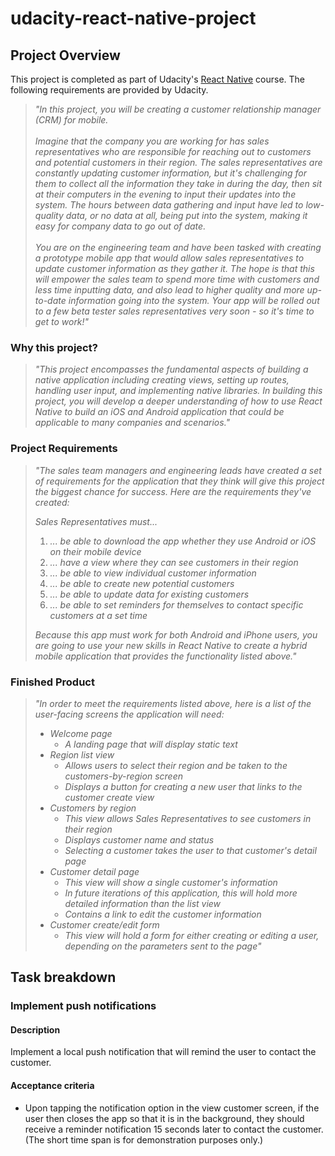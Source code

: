 # udacity-react-native-project

## Project Overview

This project is completed as part of Udacity's [React Native](https://www.udacity.com/enrollment/cd0444/1.0.3) course. The following requirements are provided by Udacity.

> _"In this project, you will be creating a customer relationship manager (CRM) for mobile.<br><br>Imagine that the company you are working for has sales representatives who are responsible for reaching out to customers and potential customers in their region. The sales representatives are constantly updating customer information, but it's challenging for them to collect all the information they take in during the day, then sit at their computers in the evening to input their updates into the system. The hours between data gathering and input have led to low-quality data, or no data at all, being put into the system, making it easy for company data to go out of date.<br><br>You are on the engineering team and have been tasked with creating a prototype mobile app that would allow sales representatives to update customer information as they gather it. The hope is that this will empower the sales team to spend more time with customers and less time inputting data, and also lead to higher quality and more up-to-date information going into the system. Your app will be rolled out to a few beta tester sales representatives very soon - so it's time to get to work!"_

### Why this project?

> _"This project encompasses the fundamental aspects of building a native application including creating views, setting up routes, handling user input, and implementing native libraries. In building this project, you will develop a deeper understanding of how to use React Native to build an iOS and Android application that could be applicable to many companies and scenarios."_

### Project Requirements

> _"The sales team managers and engineering leads have created a set of requirements for the application that they think will give this project the biggest chance for success. Here are the requirements they've created:_
>
> _Sales Representatives must..._
>
> 1.  _... be able to download the app whether they use Android or iOS on their mobile device_
> 2.  _... have a view where they can see customers in their region_
> 3.  _... be able to view individual customer information_
> 4.  _... be able to create new potential customers_
> 5.  _... be able to update data for existing customers_
> 6.  _... be able to set reminders for themselves to contact specific customers at a set time_
>
> _Because this app must work for both Android and iPhone users, you are going to use your new skills in React Native to create a hybrid mobile application that provides the functionality listed above."_

### Finished Product

> _"In order to meet the requirements listed above, here is a list of the user-facing screens the application will need:_
>
> - _Welcome page_
>   - _A landing page that will display static text_
> - _Region list view_
>   - _Allows users to select their region and be taken to the customers-by-region screen_
>   - _Displays a button for creating a new user that links to the customer create view_
> - _Customers by region_
>   - _This view allows Sales Representatives to see customers in their region_
>   - _Displays customer name and status_
>   - _Selecting a customer takes the user to that customer's detail page_
> - _Customer detail page_
>   - _This view will show a single customer's information_
>   - _In future iterations of this application, this will hold more detailed information than the list view_
>   - _Contains a link to edit the customer information_
> - _Customer create/edit form_
>   - _This view will hold a form for either creating or editing a user, depending on the parameters sent to the page"_

## Task breakdown

### Implement push notifications

#### Description

Implement a local push notification that will remind the user to contact the customer.

#### Acceptance criteria

- Upon tapping the notification option in the view customer screen, if the user then closes the app so that it is in the background, they should receive a reminder notification 15 seconds later to contact the customer. (The short time span is for demonstration purposes only.)
